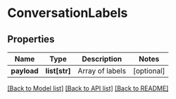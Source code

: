 # ConversationLabels

## Properties
Name | Type | Description | Notes
------------ | ------------- | ------------- | -------------
**payload** | **list[str]** | Array of labels | [optional] 

[[Back to Model list]](../README.md#documentation-for-models) [[Back to API list]](../README.md#documentation-for-api-endpoints) [[Back to README]](../README.md)

